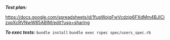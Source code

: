 ***Test plan:***

https://docs.google.com/spreadsheets/d/1fupWojgFwVcdzjp6FXdMm4BJlCizxpXcRVNwW85ABIM/edit?usp=sharing

***To exec tests:***
`bundle install`
`bundle exec rspec spec/users_spec.rb`